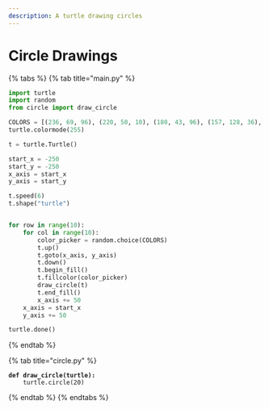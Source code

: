 ```yaml
---
description: A turtle drawing circles
---
```


# Circle Drawings

{% tabs %}
{% tab title="main.py" %}
```python
import turtle
import random
from circle import draw_circle

COLORS = [(236, 69, 96), (220, 50, 10), (180, 43, 96), (157, 128, 36), (20, 156, 51), (100,150,200)]
turtle.colormode(255)

t = turtle.Turtle()

start_x = -250
start_y = -250
x_axis = start_x
y_axis = start_y

t.speed(6)
t.shape("turtle")


for row in range(10):
    for col in range(10):
        color_picker = random.choice(COLORS)
        t.up()
        t.goto(x_axis, y_axis)
        t.down()
        t.begin_fill()
        t.fillcolor(color_picker)
        draw_circle(t)
        t.end_fill()
        x_axis += 50
    x_axis = start_x
    y_axis += 50

turtle.done()

```


{% endtab %}

{% tab title="circle.py" %}
<pre class="language-python"><code class="lang-python"><strong>def draw_circle(turtle):
</strong>    turtle.circle(20)
</code></pre>


{% endtab %}
{% endtabs %}



